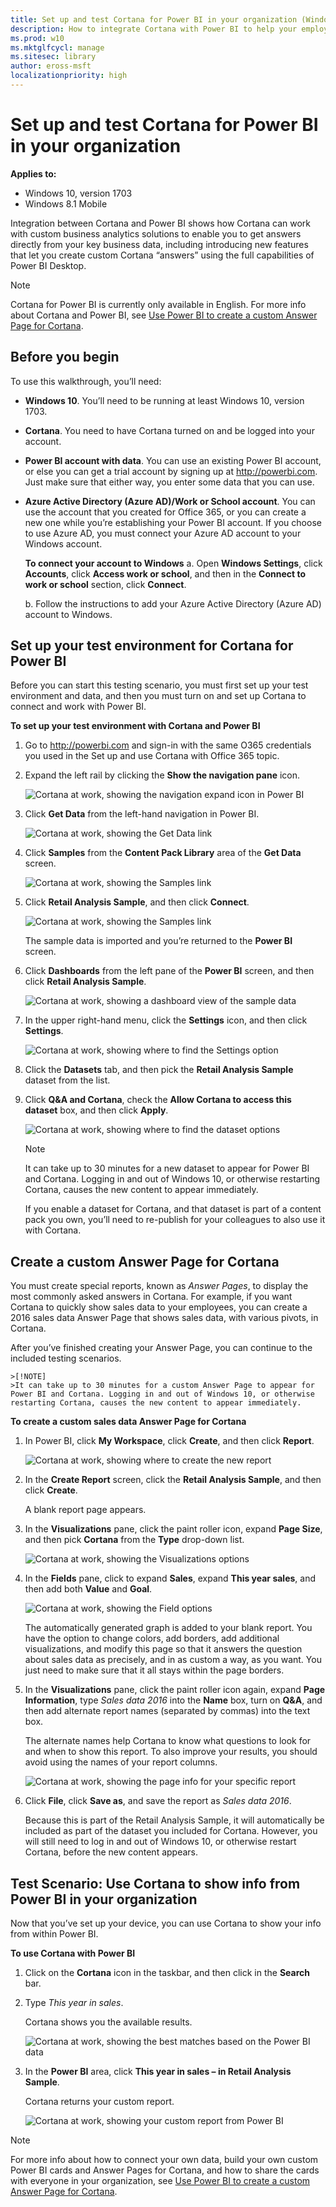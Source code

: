 ```yaml
---
title: Set up and test Cortana for Power BI in your organization (Windows 10)
description: How to integrate Cortana with Power BI to help your employees get answers directly from your key business data.
ms.prod: w10
ms.mktglfcycl: manage
ms.sitesec: library
author: eross-msft
localizationpriority: high
---
```


# Set up and test Cortana for Power BI in your organization
**Applies to:**

-   Windows 10, version 1703 
-   Windows 8.1 Mobile

Integration between Cortana and Power BI shows how Cortana can work with custom business analytics solutions to enable you to get answers directly from your key business data, including introducing new features that let you create custom Cortana “answers” using the full capabilities of Power BI Desktop.

>[!Note]
>Cortana for Power BI is currently only available in English. For more info about Cortana and Power BI, see [Use Power BI to create a custom Answer Page for Cortana](https://powerbi.microsoft.com/documentation/powerbi-service-cortana-desktop-entity-cards/).

## Before you begin
To use this walkthrough, you’ll need:

- **Windows 10**. You’ll need to be running at least Windows 10, version 1703.

- **Cortana**. You need to have Cortana turned on and be logged into your account.

- **Power BI account with data**. You can use an existing Power BI account, or else you can get a trial account by signing up at http://powerbi.com. Just make sure that either way, you enter some data that you can use.

- **Azure Active Directory (Azure AD)/Work or School account**. You can use the account that you created for Office 365, or you can create a new one while you’re establishing your Power BI account. If you choose to use Azure AD, you must connect your Azure AD account to your Windows account.

    **To connect your account to Windows**
    a.	Open **Windows Settings**, click **Accounts**, click **Access work or school**, and then in the **Connect to work or school** section, click **Connect**.
    
    b.	Follow the instructions to add your Azure Active Directory (Azure AD) account to Windows.

## Set up your test environment for Cortana for Power BI
Before you can start this testing scenario, you must first set up your test environment and data, and then you must turn on and set up Cortana to connect and work with Power BI.

**To set up your test environment with Cortana and Power BI**

1. Go to http://powerbi.com and sign-in with the same O365 credentials you used in the Set up and use Cortana with Office 365 topic.

2. Expand the left rail by clicking the **Show the navigation pane** icon.

    ![Cortana at work, showing the navigation expand icon in Power BI](images/cortana-powerbi-expand-nav.png)

3.	Click **Get Data** from the left-hand navigation in Power BI.

    ![Cortana at work, showing the Get Data link](images/cortana-powerbi-getdata.png)

4.	Click **Samples** from the **Content Pack Library** area of the **Get Data** screen.

    ![Cortana at work, showing the Samples link](images/cortana-powerbi-getdata-samples.png)

5.	Click **Retail Analysis Sample**, and then click **Connect**.

    ![Cortana at work, showing the Samples link](images/cortana-powerbi-retail-analysis-sample.png)
 
    The sample data is imported and you’re returned to the **Power BI** screen.

6.	Click **Dashboards** from the left pane of the **Power BI** screen, and then click **Retail Analysis Sample**.

    ![Cortana at work, showing a dashboard view of the sample data](images/cortana-powerbi-retail-analysis-dashboard.png)    
 
7.	In the upper right-hand menu, click the **Settings** icon, and then click **Settings**.

    ![Cortana at work, showing where to find the Settings option](images/cortana-powerbi-settings.png) 

8.	Click the **Datasets** tab, and then pick the **Retail Analysis Sample** dataset from the list.

9.	Click **Q&A and Cortana**, check the **Allow Cortana to access this dataset** box, and then click **Apply**.

    ![Cortana at work, showing where to find the dataset options](images/cortana-powerbi-retail-analysis-dataset.png)

    >[!NOTE]
    >It can take up to 30 minutes for a new dataset to appear for Power BI and Cortana. Logging in and out of Windows 10, or otherwise restarting Cortana, causes the new content to appear immediately.<p>If you enable a dataset for Cortana, and that dataset is part of a content pack you own, you’ll need to re-publish for your colleagues to also use it with Cortana.

## Create a custom Answer Page for Cortana
You must create special reports, known as _Answer Pages_, to display the most commonly asked answers in Cortana. For example, if you want Cortana to quickly show sales data to your employees, you can create a 2016 sales data Answer Page that shows sales data, with various pivots, in Cortana.

After you’ve finished creating your Answer Page, you can continue to the included testing scenarios.

    >[!NOTE]
    >It can take up to 30 minutes for a custom Answer Page to appear for Power BI and Cortana. Logging in and out of Windows 10, or otherwise restarting Cortana, causes the new content to appear immediately.

**To create a custom sales data Answer Page for Cortana**
1.	In Power BI, click **My Workspace**, click **Create**, and then click **Report**.

    ![Cortana at work, showing where to create the new report](images/cortana-powerbi-create-report.png)
 
2.	In the **Create Report** screen, click the **Retail Analysis Sample**, and then click **Create**.

    A blank report page appears.

3.	In the **Visualizations** pane, click the paint roller icon, expand **Page Size**, and then pick **Cortana** from the **Type** drop-down list.

    ![Cortana at work, showing the Visualizations options](images/cortana-powerbi-pagesize.png)

4.	In the **Fields** pane, click to expand **Sales**, expand **This year sales**, and then add both **Value** and **Goal**.

    ![Cortana at work, showing the Field options](images/cortana-powerbi-field-selection.png)
 
    The automatically generated graph is added to your blank report. You have the option to change colors, add borders, add additional visualizations, and modify this page so that it answers the question about sales data as precisely, and in as custom a way, as you want. You just need to make sure that it all stays within the page borders.

5.	In the **Visualizations** pane, click the paint roller icon again, expand **Page Information**, type _Sales data 2016_ into the **Name** box, turn on **Q&A**, and then add alternate report names (separated by commas) into the text box.

    The alternate names help Cortana to know what questions to look for and when to show this report. To also improve your results, you should avoid using the names of your report columns.

    ![Cortana at work, showing the page info for your specific report](images/cortana-powerbi-report-qna.png)
    
6.	Click **File**, click **Save as**, and save the report as _Sales data 2016_. 

    Because this is part of the Retail Analysis Sample, it will automatically be included as part of the dataset you included for Cortana. However, you will still need to log in and out of Windows 10, or otherwise restart Cortana, before the new content appears.

## Test Scenario: Use Cortana to show info from Power BI in your organization
Now that you’ve set up your device, you can use Cortana to show your info from within Power BI.

**To use Cortana with Power BI**
1.	Click on the **Cortana** icon in the taskbar, and then click in the **Search** bar.

2.	Type _This year in sales_.

    Cortana shows you the available results.

    ![Cortana at work, showing the best matches based on the Power BI data](images/cortana-powerbi-search.png)
 	 
3.	In the **Power BI** area, click **This year in sales – in Retail Analysis Sample**.

 	Cortana returns your custom report.

    ![Cortana at work, showing your custom report from Power BI](images/cortana-powerbi-myreport.png)
 	 
>[!NOTE]
>For more info about how to connect your own data, build your own custom Power BI cards and Answer Pages for Cortana, and how to share the cards with everyone in your organization, see [Use Power BI to create a custom Answer Page for Cortana](https://powerbi.microsoft.com/documentation/powerbi-service-cortana-desktop-entity-cards/).
